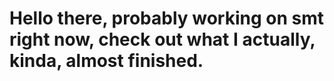# Hello there, probably working on smt right now, check out what I actually, kinda, almost finished. 
